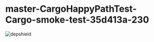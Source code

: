 # master-CargoHappyPathTest-Cargo-smoke-test-35d413a-230

![depshield](https://depshield.sonatype.org/badges/depshield-prod/master-CargoHappyPathTest-Cargo-smoke-test-35d413a-230/depshield.svg)